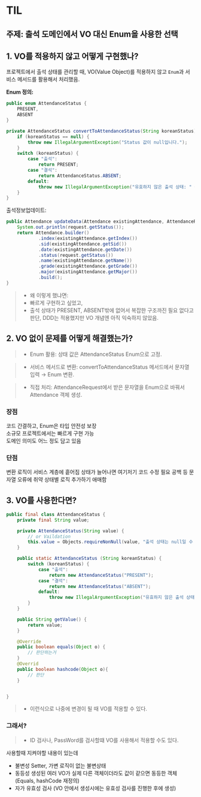# TIL





## **주제: 출석 도메인에서 VO 대신 Enum을 사용한 선택**

## 1. VO를 적용하지 않고 어떻게 구현했나?

프로젝트에서 출석 상태를 관리할 때, VO(Value Object)를 적용하지 않고 `Enum`과 서비스 메서드를 활용해서 처리했음.


**Enum 정의:**
```java
public enum AttendanceStatus {
    PRESENT,
    ABSENT
}
```


```java
private AttendanceStatus convertToAttendanceStatus(String koreanStatus) {
    if (koreanStatus == null) {
        throw new IllegalArgumentException("Status 값이 null입니다.");
    }
    switch (koreanStatus) {
        case "출석":
            return PRESENT;
        case "결석":
            return AttendanceStatus.ABSENT;
        default:
            throw new IllegalArgumentException("유효하지 않은 출석 상태: " + koreanStatus);
    }
}

```

출석정보업데이트:
```java
public Attendance updateData(Attendance existingAttendance, AttendanceRequest request) {
    System.out.println(request.getStatus());
    return Attendance.builder()
            .index(existingAttendance.getIndex())
            .sid(existingAttendance.getSid())
            .date(existingAttendance.getDate())
            .status(request.getStatus())
            .name(existingAttendance.getName())
            .grade(existingAttendance.getGrade())
            .major(existingAttendance.getMajor())
            .build();
}

```
> - 왜 이렇게 했냐면:
> - 빠르게 구현하고 싶었고,
> - 출석 상태가 PRESENT, ABSENT밖에 없어서 복잡한 구조까진 필요 없다고 판단, DDD는 적용했지만 VO 개념엔 아직 익숙하지 않았음.


## 2. VO 없이 문제를 어떻게 해결했는가?
> - Enum 활용: 상태 값은 AttendanceStatus Enum으로 고정.

> - 서비스 메서드로 변환: convertToAttendanceStatus 메서드에서 문자열 입력 → Enum 변환.

> - 직접 처리: AttendanceRequest에서 받은 문자열을 Enum으로 바꿔서 Attendance 객체 생성.

### 장점

코드 간결하고, Enum은 타입 안전성 보장  
소규모 프로젝트에서는 빠르게 구현 가능  
도메인 의미도 어느 정도 담고 있음  


### 단점

변환 로직이 서비스 계층에 흩어짐
상태가 늘어나면 여기저기 코드 수정 필요
공백 등 문자열 오류에 취약
상태별 로직 추가하기 애매함


## 3. VO를 사용한다면?
```java
public final class AttendanceStatus {
    private final String value;

    private AttendanceStatus(String value) {
        // or Vaildation
        this.value = Objects.requireNonNull(value, "출석 상태는 null일 수 없습니다.");
    }

    public static AttendanceStatus (String koreanStatus) {
        switch (koreanStatus) {
            case "출석":
                return new AttendanceStatus("PRESENT");
            case "결석":
                return new AttendanceStatus("ABSENT");
            default:
                throw new IllegalArgumentException("유효하지 않은 출석 상태: " + koreanStatus);
        }
    }

    public String getValue() {
        return value;
    }

    @Override
    public boolean equals(Object o) {
        // 판단하는거 
    }
    @Overrid
    public boolean hashcode(Object o){
        // 판단
    }


}
```
> - 이런식으로 나중에 변경이 될 때 VO를 적용할 수 있다.


### 그래서?
> - ID 검사나, PassWord를 검사할떄 VO를 사용해서 적용할 수도 있다.

사용할때 지켜야할 내용이 있는데
- 불변성 Setter, 가변 로직이 없는 불변상태
- 동등성 생성된 여러 VO가 실제 다른 객체이더라도 값이 같으면 동등한 객체 (Equals, hashCode 재정의)
- 자가 유효성 검사 (VO 안에서 생성시에는 유효성 검사를 진행한 후에 생성)
